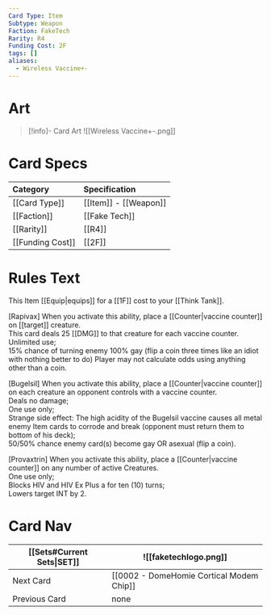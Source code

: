 ```yaml
---
Card Type: Item
Subtype: Weapon
Faction: FakeTech
Rarity: R4
Funding Cost: 2F
tags: []
aliases:
  - Wireless Vaccine+-
---
```

# Art

> [!info]- Card Art
> ![[Wireless Vaccine+-.png]]

# Card Specs

| Category | Specification| 
| :--- | :--- |
| [[Card Type]] | [[Item]] - [[Weapon]] |  
| [[Faction]] | [[Fake Tech]] | 
| [[Rarity]] | [[R4]] |  
| [[Funding Cost]] | [[2F]] |  

# Rules Text

This Item [[Equip|equips]] for a [[1F]] cost to your [[Think Tank]].  

[Rapivax] When you activate this ability, place a [[Counter|vaccine counter]] on [[target]] creature.  
This card deals 25 [[DMG]] to that creature for each vaccine counter.  
Unlimited use;  
15% chance of turning enemy 100% gay (flip a coin three times like an idiot with nothing better to do) Player may not calculate odds using anything other than a coin.  

[Bugelsil] When you activate this ability, place a [[Counter|vaccine counter]] on each creature an opponent controls with a vaccine counter.  
Deals no damage;  
One use only;  
Strange side effect: The high acidity of the Bugelsil vaccine causes all metal enemy Item cards to corrode and break (opponent must return them to bottom of his deck);  
50/50% chance enemy card(s) become gay OR asexual (flip a coin).  

[Provaxtrin] When you activate this ability, place a [[Counter|vaccine counter]] on any number of active Creatures.  
One use only;  
Blocks HIV and HIV Ex Plus a for ten (10) turns;  
Lowers target INT by 2.  

# Card Nav

| [[Sets#Current Sets\|SET]] | ![[faketechlogo.png]] |
| --- | --- |
| Next Card | [[0002 - DomeHomie Cortical Modem Chip]] |
| Previous Card | none |

